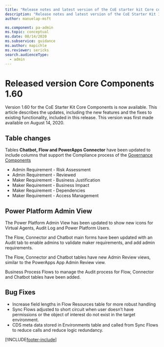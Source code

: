 ```yaml
---
title: "Release notes and latest version of the CoE starter kit Core components 1.60 | MicrosoftDocs"
description: "Release notes and latest version of the CoE Starter Kit 1.60."
author: manuelap-msft

ms.component: pa-admin
ms.topic: conceptual
ms.date: 08/14/2020
ms.subservice: guidance
ms.author: mapichle
ms.reviewer: sericks
search.audienceType: 
  - admin
---
```


# Released version Core Components 1.60

Version 1.60 for the CoE Starter Kit Core Components is now available. This article describes the updates, including the new features and the fixes to existing functionality, included in this release. This version was first made available on August 14, 2020.

## Table changes

Tables **Chatbot, Flow and PowerApps Connector** have been updated to include columns that support the Compliance process of the [Governance Components](governance-1.21.md)

- Admin Requirement - Risk Assessment
- Admin Requirement - Reviewed
- Maker Requirement - Business Justification
- Maker Requirement - Business Impact
- Maker Requirement - Dependencies
- Maker Requirement - Access Management

## Power Platform Admin View

The Power Platform Admin View has been updated to show new icons for Virtual Agents, Audit Log and Power Platform Users.

The Flow, Connector and Chatbot main forms have been updated with an Audit tab to enable admins to validate maker requirements, and add admin requirements.

The Flow, Connector and Chatbot tables have new Admin Review views, similar to the PowerApps App Admin Review view.

Business Process Flows to manage the Audit process for Flow, Connector and Chatbot tables have been added.

## Bug Fixes

- Increase field lengths in Flow Resources table for more robust handling
- Sync Flows adjusted to short circuit when user doesn’t have permissions or the object of interest do not exist in the target environment.
- CDS meta data stored in Environments table and called from Sync Flows to reduce calls and reduce logic redundancy.


[!INCLUDE[footer-include](../../../includes/footer-banner.md)]

